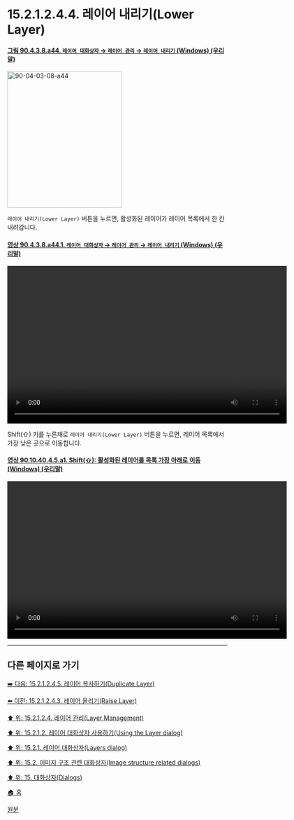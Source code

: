 # 15.2.1.2.4.4. 레이어 내리기(Lower Layer)

<a id="90-04-03-08-a44"></a>

#### [그림 90.4.3.8.a44. `레이어 대화상자` → `레이어 관리` → `레이어 내리기` (Windows) (우리말)](./90-04-03-08-bottom_bar_buttons.md#90-04-03-08-a44)
<img width="262" height="312" alt="90-04-03-08-a44" src="https://github.com/wonder13662/gimp/assets/15767104/0f688a70-435f-4ae9-927d-af86981b76c4" />

`레이어 내리기(Lower Layer)` 버튼을 누르면, 활성화된 레이어가 레이어 목록에서 한 칸 내려갑니다.

<a id="90-04-03-08-a44-01"></a>

#### [영상 90.4.3.8.a44.1. `레이어 대화상자` → `레이어 관리` → `레이어 내리기` (Windows) (우리말)](./90-04-03-08-bottom_bar_buttons.md#90-04-03-08-a44-01)
<video controls="controls" width="640" height="360" src="https://github.com/wonder13662/gimp/assets/15767104/a60f68e2-0e31-44e7-821d-f433e4a6d26f"></video>

Shift(⇧) 키를 누른채로 `레이어 내리기(Lower Layer)` 버튼을 누르면, 레이어 목록에서 가장 낮은 곳으로 이동합니다.

<a id="90-10-40-04-05-a1"></a>

#### [영상 90.10.40.4.5.a1. Shift(⇧): 활성화된 레이어를 목록 가장 아래로 이동 (Windows) (우리말)](./90-10-40-04-05-lower_layer_to_the_top.md#90-10-40-04-05-a1)
<video controls="controls" width="640" height="360" src="https://github.com/wonder13662/gimp/assets/15767104/92c7dc53-241d-423b-a6e2-859edd6ea729"></video>

***

## 다른 페이지로 가기

[➡️ 다음: 15.2.1.2.4.5. 레이어 복사하기(Duplicate Layer)](./15-02-01-02-04-05-duplicate_layer.md)

[⬅️ 이전: 15.2.1.2.4.3. 레이어 올리기(Raise Layer)](./15-02-01-02-04-03-raise_layer.md)

[⬆️ 위: 15.2.1.2.4. 레이어 관리(Layer Management)](./15-02-01-02-04-00-layer_management.md)

[⬆️ 위: 15.2.1.2. 레이어 대화상자 사용하기(Using the Layer dialog)](./15-02-01-02-00-using_the_layer_dialog.md)

[⬆️ 위: 15.2.1. 레이어 대화상자(Layers dialog)](./15-02-01-00-layers-dialog.md)

[⬆️ 위: 15.2. 이미지 구조 관련 대화상자(Image structure related dialogs)](./15-02-00-image-structure-related-dialogs.md)

[⬆️ 위: 15. 대화상자(Dialogs)](./15-00-dialogs.md)

[🏠 홈](./00-home.md)

[원문](https://docs.gimp.org/2.10/ko/gimp-dialogs-structure.html)